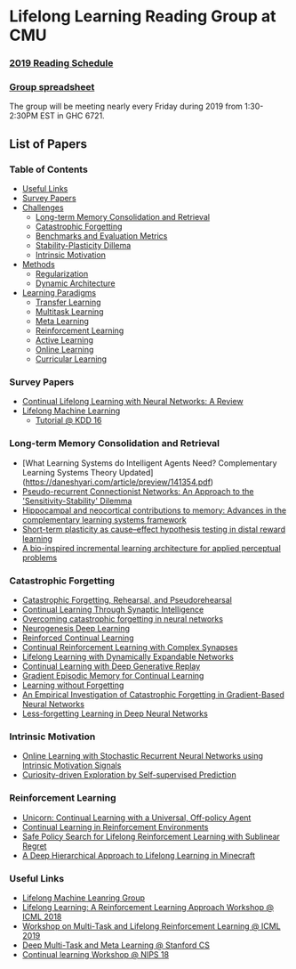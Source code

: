 # Lifelong Learning Reading Group at CMU

### [2019 Reading Schedule](https://github.com/Continual-Lifelong-Learning/resources/wiki/2019-Reading-Schedule)
### [Group spreadsheet](https://docs.google.com/spreadsheets/d/1HnIklq0J1aQ3IJxLwTuXHrXsI4d9hNidRif0ZFomAxQ/edit?usp=sharing)
The group will be meeting nearly every Friday during 2019 from 1:30-2:30PM EST in GHC 6721.

## List of Papers 

### Table of Contents

* [Useful Links](#useful-links)
* [Survey Papers](#survey-papers)
* [Challenges](#challenges)
  * [Long-term Memory Consolidation and Retrieval](#long-term-memory-consolidation-and-retrieval)
  * [Catastrophic Forgetting](#catastrophic-forgetting)
  * [Benchmarks and Evaluation Metrics](#benchmarks-and-evaluation-metrics)
  * [Stability-Plasticity Dillema](#stability-plasticity-dillema)
  * [Intrinsic Motivation](#intrinsic-motivation)
* [Methods](#methods)
  * [Regularization](#regularization)
  * [Dynamic Architecture](#dynamic-architecture)
* [Learning Paradigms](#learning-paradigms)
  * [Transfer Learning](#transfer-learning)
  * [Multitask Learning](#multitask-learning)
  * [Meta Learning](#meta-learning)
  * [Reinforcement Learning](#reinforcement-learning)
  * [Active Learning](#active-learning)
  * [Online Learning](#online-learning)
  * [Curricular Learning](#curricular-learning)

### Survey Papers
* [Continual Lifelong Learning with Neural Networks: A Review](https://arxiv.org/abs/1802.07569)
* [Lifelong Machine Learning](https://www.cs.uic.edu/~liub/lifelong-machine-learning-draft.pdf)
  * [Tutorial @ KDD 16](https://www.cs.uic.edu/~liub/Lifelong-Machine-Learning-Tutorial-KDD-2016.pdf)

### Long-term Memory Consolidation and Retrieval
* [What Learning Systems do Intelligent Agents Need? Complementary Learning Systems Theory Updated] (https://daneshyari.com/article/preview/141354.pdf)
* [Pseudo-recurrent Connectionist Networks: An Approach to the 'Sensitivity-Stability' Dilemma](https://www.tandfonline.com/doi/abs/10.1080/095400997116595)
* [Hippocampal and neocortical contributions to memory: Advances in the complementary learning systems framework](http://compmemweb.princeton.edu/wp/wp-content/uploads/2016/11/hippocampal-and-neocortical-contributions-to-memory.pdf)
* [Short-term plasticity as cause–effect hypothesis testing in distal reward learning](https://link.springer.com/article/10.1007/s00422-014-0628-0)
* [A bio-inspired incremental learning architecture for applied
perceptual problems](https://hal.archives-ouvertes.fr/hal-01418123/document)


### Catastrophic Forgetting
* [Catastrophic Forgetting, Rehearsal, and Pseudorehearsal](http://www.cs.otago.ac.nz/staffpriv/anthony/publications/pdfs/Robins95.pdf)
* [Continual Learning Through Synaptic Intelligence](https://arxiv.org/pdf/1703.04200.pdf)
* [Overcoming catastrophic forgetting in neural networks](https://arxiv.org/pdf/1612.00796.pdf)
* [Neurogenesis Deep Learning](https://arxiv.org/pdf/1612.03770.pdf)
* [Reinforced Continual Learning](https://arxiv.org/abs/1805.12369)
* [Continual Reinforcement Learning with Complex Synapses](http://proceedings.mlr.press/v80/kaplanis18a.html)
* [Lifelong Learning with Dynamically Expandable Networks](https://arxiv.org/abs/1708.01547)
* [Continual Learning with Deep Generative Replay](https://arxiv.org/abs/1705.08690)
* [Gradient Episodic Memory for Continual Learning](https://arxiv.org/abs/1706.08840)
* [Learning without Forgetting](https://arxiv.org/abs/1606.09282)
* [An Empirical Investigation of Catastrophic Forgetting in Gradient-Based Neural Networks](https://arxiv.org/abs/1312.6211)
* [Less-forgetting Learning in Deep Neural Networks](https://arxiv.org/abs/1607.00122)

### Intrinsic Motivation
* [Online Learning with Stochastic Recurrent Neural Networks using Intrinsic Motivation Signals](http://proceedings.mlr.press/v78/tanneberg17a/tanneberg17a.pdf)
* [Curiosity-driven Exploration by Self-supervised Prediction](https://arxiv.org/abs/1705.05363)

### Reinforcement Learning
* [Unicorn: Continual Learning with a Universal, Off-policy Agent](https://arxiv.org/abs/1802.08294)
* [Continual Learning in Reinforcement Environments](https://www.cs.utexas.edu/~ring/Ring-dissertation.pdf)
* [Safe Policy Search for Lifelong Reinforcement Learning with Sublinear Regret](http://proceedings.mlr.press/v37/ammar15.pdf)
* [A Deep Hierarchical Approach to Lifelong Learning in Minecraft](https://arxiv.org/abs/1604.07255)

### Useful Links
* [Lifelong Machine Leanring Group](http://lifelongml.org/)
* [Lifelong Learning: A Reinforcement Learning Approach Workshop @ ICML 2018](https://sites.google.com/view/llarla2018/home)
* [Workshop on Multi-Task and Lifelong Reinforcement Learning @ ICML 2019](https://sites.google.com/view/mtlrl/)
* [Deep Multi-Task and Meta Learning @ Stanford CS](http://web.stanford.edu/class/cs330/)
* [Continual learning Workshop @ NIPS 18](https://sites.google.com/view/continual2018)

<!--  * [Metacognition](#metacognition) -->

